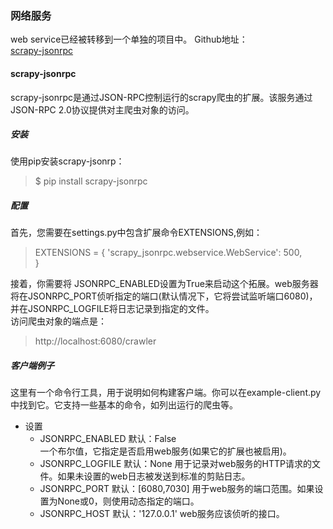 ### 网络服务
web service已经被转移到一个单独的项目中。
Github地址：  
[scrapy-jsonrpc](https://github.com/scrapy-plugins/scrapy-jsonrpc)  
#### scrapy-jsonrpc  
scrapy-jsonrpc是通过JSON-RPC控制运行的scrapy爬虫的扩展。该服务通过JSON-RPC 2.0协议提供对主爬虫对象的访问。  
##### 安装  
使用pip安装scrapy-jsonrp：  
> $ pip install scrapy-jsonrpc     

##### 配置  
首先，您需要在settings.py中包含扩展命令EXTENSIONS,例如：
> EXTENSIONS = {
    'scrapy_jsonrpc.webservice.WebService': 500,   
}  

接着，你需要将 JSONRPC\_ENABLED设置为True来启动这个拓展。web服务器将在JSONRPC\_PORT侦听指定的端口(默认情况下，它将尝试监听端口6080)，并在JSONRPC_LOGFILE将日志记录到指定的文件。  
访问爬虫对象的端点是：  
> http://localhost:6080/crawler  

##### 客户端例子
这里有一个命令行工具，用于说明如何构建客户端。你可以在example-client.py中找到它。它支持一些基本的命令，如列出运行的爬虫等。   
-  设置
    -  JSONRPC_ENABLED   默认：False  
    一个布尔值，它指定是否启用web服务(如果它的扩展也被启用)。
    -  JSONRPC_LOGFILE   默认：None
    用于记录对web服务的HTTP请求的文件。如果未设置的web日志被发送到标准的剪贴日志。
    -  JSONRPC_PORT      默认：[6080,7030]
    用于web服务的端口范围。如果设置为None或0，则使用动态指定的端口。
    -  JSONRPC_HOST      默认：'127.0.0.1'
    web服务应该侦听的接口。